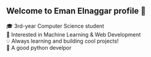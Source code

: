 ## Welcome to Eman Elnaggar profile 👋

<!--
**Eman-elnagggar/Eman-elnagggar** is a ✨ _special_ ✨ repository because its `README.md` (this file) appears on your GitHub profile.

Here are some ideas to get you started:
-->

🎓 3rd-year Computer Science student <br>
🧠 Interested in Machine Learning & Web Development <br>
💡 Always learning and building cool projects! <br>
🐍 A good python develpor



